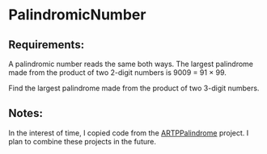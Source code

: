 # PalindromicNumber

## Requirements:

A palindromic number reads the same both ways. The largest palindrome made from the product of two 2-digit numbers is 9009 = 91 × 99.

Find the largest palindrome made from the product of two 3-digit numbers.

## Notes:
In the interest of time, I copied code from the [ARTPPalindrome](https://github.com/mikewieners/centriq2017/tree/master/ARTPPalindrome) project. I plan to combine these projects in the future.
